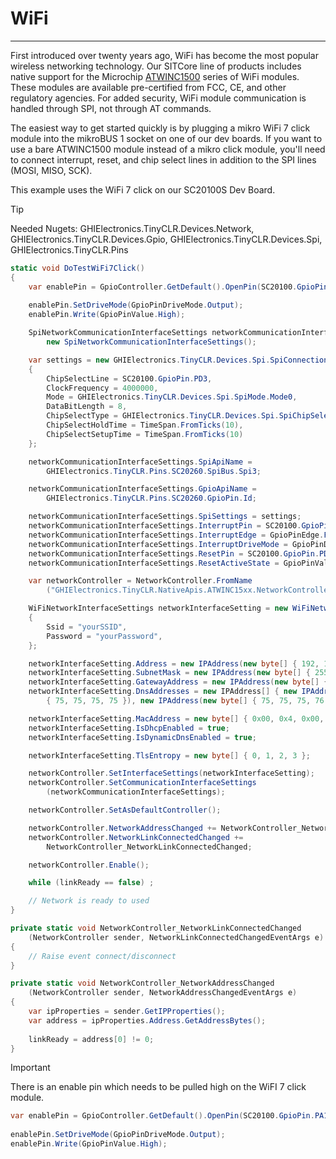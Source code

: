 # WiFi
---
First introduced over twenty years ago, WiFi has become the most popular wireless networking technology. Our SITCore line of products includes native support for the Microchip [ATWINC1500](https://www.microchip.com/wwwproducts/en/ATwinc1500) series of WiFi modules. These modules are available pre-certified from FCC, CE, and other regulatory agencies. For added security, WiFi module communication is handled through SPI, not through AT commands.

The easiest way to get started quickly is by plugging a mikro WiFi 7 click module into the mikroBUS 1 socket on one of our dev boards. If you want to use a bare ATWINC1500 module instead of a mikro click module, you'll need to connect interrupt, reset, and chip select lines in addition to the SPI lines (MOSI, MISO, SCK).

This example uses the WiFi 7 click on our SC20100S Dev Board.

>[!TIP]
>Needed Nugets: GHIElectronics.TinyCLR.Devices.Network, GHIElectronics.TinyCLR.Devices.Gpio, GHIElectronics.TinyCLR.Devices.Spi, GHIElectronics.TinyCLR.Pins

```cs
static void DoTestWiFi7Click()
{
    var enablePin = GpioController.GetDefault().OpenPin(SC20100.GpioPin.PA15);
            
    enablePin.SetDriveMode(GpioPinDriveMode.Output);
    enablePin.Write(GpioPinValue.High);

    SpiNetworkCommunicationInterfaceSettings networkCommunicationInterfaceSettings =
        new SpiNetworkCommunicationInterfaceSettings();

    var settings = new GHIElectronics.TinyCLR.Devices.Spi.SpiConnectionSettings()
    {
        ChipSelectLine = SC20100.GpioPin.PD3,
        ClockFrequency = 4000000,
        Mode = GHIElectronics.TinyCLR.Devices.Spi.SpiMode.Mode0,
        DataBitLength = 8,
        ChipSelectType = GHIElectronics.TinyCLR.Devices.Spi.SpiChipSelectType.Gpio,
        ChipSelectHoldTime = TimeSpan.FromTicks(10),
        ChipSelectSetupTime = TimeSpan.FromTicks(10)
    };

    networkCommunicationInterfaceSettings.SpiApiName =
        GHIElectronics.TinyCLR.Pins.SC20260.SpiBus.Spi3;

    networkCommunicationInterfaceSettings.GpioApiName =
        GHIElectronics.TinyCLR.Pins.SC20260.GpioPin.Id;

    networkCommunicationInterfaceSettings.SpiSettings = settings;
    networkCommunicationInterfaceSettings.InterruptPin = SC20100.GpioPin.PC5;
    networkCommunicationInterfaceSettings.InterruptEdge = GpioPinEdge.FallingEdge;
    networkCommunicationInterfaceSettings.InterruptDriveMode = GpioPinDriveMode.InputPullUp;
    networkCommunicationInterfaceSettings.ResetPin = SC20100.GpioPin.PD4;
    networkCommunicationInterfaceSettings.ResetActiveState = GpioPinValue.Low;

    var networkController = NetworkController.FromName
        ("GHIElectronics.TinyCLR.NativeApis.ATWINC15xx.NetworkController");

    WiFiNetworkInterfaceSettings networkInterfaceSetting = new WiFiNetworkInterfaceSettings()
    {
        Ssid = "yourSSID",
        Password = "yourPassword",
    };

    networkInterfaceSetting.Address = new IPAddress(new byte[] { 192, 168, 1, 122 });
    networkInterfaceSetting.SubnetMask = new IPAddress(new byte[] { 255, 255, 255, 0 });
    networkInterfaceSetting.GatewayAddress = new IPAddress(new byte[] { 192, 168, 1, 1 });
    networkInterfaceSetting.DnsAddresses = new IPAddress[] { new IPAddress(new byte[]
        { 75, 75, 75, 75 }), new IPAddress(new byte[] { 75, 75, 75, 76 }) };

    networkInterfaceSetting.MacAddress = new byte[] { 0x00, 0x4, 0x00, 0x00, 0x00, 0x00 };
    networkInterfaceSetting.IsDhcpEnabled = true;
    networkInterfaceSetting.IsDynamicDnsEnabled = true;

    networkInterfaceSetting.TlsEntropy = new byte[] { 0, 1, 2, 3 };

    networkController.SetInterfaceSettings(networkInterfaceSetting);
    networkController.SetCommunicationInterfaceSettings
        (networkCommunicationInterfaceSettings);

    networkController.SetAsDefaultController();

    networkController.NetworkAddressChanged += NetworkController_NetworkAddressChanged;
    networkController.NetworkLinkConnectedChanged +=
        NetworkController_NetworkLinkConnectedChanged;

    networkController.Enable();

    while (linkReady == false) ;

    // Network is ready to used
}

private static void NetworkController_NetworkLinkConnectedChanged
    (NetworkController sender, NetworkLinkConnectedChangedEventArgs e)
{
    // Raise event connect/disconnect
}

private static void NetworkController_NetworkAddressChanged
    (NetworkController sender, NetworkAddressChangedEventArgs e)
{
    var ipProperties = sender.GetIPProperties();
    var address = ipProperties.Address.GetAddressBytes();
           
    linkReady = address[0] != 0;
}
```

> [!IMPORTANT] 
> There is an enable pin which needs to be pulled high on the WiFI 7 click module. 

```cs
var enablePin = GpioController.GetDefault().OpenPin(SC20100.GpioPin.PA15);
            
enablePin.SetDriveMode(GpioPinDriveMode.Output);
enablePin.Write(GpioPinValue.High);
```



